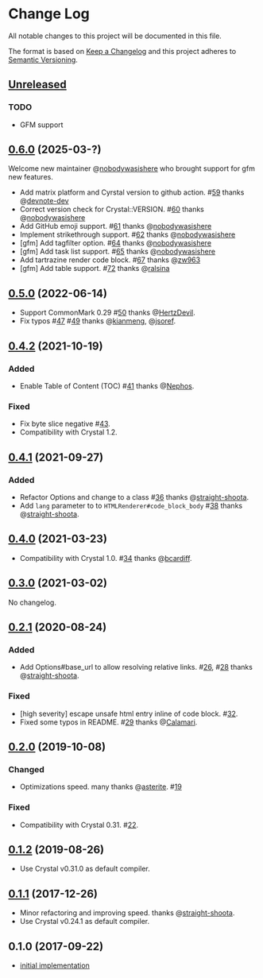 # Change Log

All notable changes to this project will be documented in this file.

The format is based on [Keep a Changelog](http://keepachangelog.com/en/1.0.0/)
and this project adheres to [Semantic Versioning](http://semver.org/spec/v2.0.0.html).

## [Unreleased]

### TODO

- GFM support

## [0.6.0] (2025-03-?)

Welcome new maintainer @[nobodywasishere](https://github.com/nobodywasishere) who brought support for gfm new features.

- Add matrix platform and Cyrstal version to github action. #[59](https://github.com/icyleaf/markd/pull/59) thanks @[devnote-dev](https://github.com/devnote-dev)
- Correct version check for Crystal::VERSION. #[60](https://github.com/icyleaf/markd/pull/60) thanks @[nobodywasishere](https://github.com/nobodywasishere)
- Add GitHub emoji support. #[61](https://github.com/icyleaf/markd/pull/61) thanks @[nobodywasishere](https://github.com/nobodywasishere)
- Implement strikethrough support. #[62](https://github.com/icyleaf/markd/pull/62) thanks @[nobodywasishere](https://github.com/nobodywasishere)
- [gfm] Add tagfilter option. #[64](https://github.com/icyleaf/markd/pull/64) thanks @[nobodywasishere](https://github.com/nobodywasishere)
- [gfm] Add task list support. #[65](https://github.com/icyleaf/markd/pull/65) thanks @[nobodywasishere](https://github.com/nobodywasishere)
- Add tartrazine render code block. #[67](https://github.com/icyleaf/markd/pull/67) thanks @[zw963](https://github.com/zw963)
- [gfm] Add table support. #[72](https://github.com/icyleaf/markd/pull/72) thanks @[ralsina](https://github.com/ralsina)

## [0.5.0] (2022-06-14)

- Support CommonMark 0.29 #[50](https://github.com/icyleaf/markd/pull/50) thanks @[HertzDevil](https://github.com/HertzDevil).
- Fix typos #[47](https://github.com/icyleaf/markd/pull/47) #[49](https://github.com/icyleaf/markd/pull/49) thanks @[kianmeng](https://github.com/kianmeng), @[jsoref](https://github.com/jsoref).

## [0.4.2] (2021-10-19)

### Added

- Enable Table of Content (TOC) #[41](https://github.com/icyleaf/markd/pull/41) thanks @[Nephos](https://github.com/Nephos).

### Fixed

- Fix byte slice negative #[43](https://github.com/icyleaf/markd/pull/43).
- Compatibility with Crystal 1.2.

## [0.4.1] (2021-09-27)

### Added

- Refactor Options and change to a class #[36](https://github.com/icyleaf/markd/pull/36) thanks @[straight-shoota](https://github.com/straight-shoota).
- Add `lang` parameter to to `HTMLRenderer#code_block_body` #[38](https://github.com/icyleaf/markd/pull/38) thanks @[straight-shoota](https://github.com/straight-shoota).

## [0.4.0] (2021-03-23)

- Compatibility with Crystal 1.0. #[34](https://github.com/icyleaf/markd/pull/34) thanks @[bcardiff](https://github.com/bcardiff).

## [0.3.0] (2021-03-02)

No changelog.

## [0.2.1] (2020-08-24)

### Added

- Add Options#base_url to allow resolving relative links. #[26](https://github.com/icyleaf/markd/pull/26), #[28](https://github.com/icyleaf/markd/pull/28) thanks @[straight-shoota](https://github.com/straight-shoota).

### Fixed

- [high severity] escape unsafe html entry inline of code block. #[32](https://github.com/icyleaf/markd/pull/32).
- Fixed some typos in README. #[29](https://github.com/icyleaf/markd/pull/29) thanks @[Calamari](https://github.com/Calamari).

## [0.2.0] (2019-10-08)

### Changed

- Optimizations speed. many thanks @[asterite](https://github.com/asterite). #[19](https://github.com/icyleaf/markd/pull/19)

### Fixed

- Compatibility with Crystal 0.31. #[22](https://github.com/icyleaf/markd/pull/22).

## [0.1.2] (2019-08-26)

- Use Crystal v0.31.0 as default compiler.

## [0.1.1] (2017-12-26)

- Minor refactoring and improving speed. thanks @[straight-shoota](https://github.com/straight-shoota).
- Use Crystal v0.24.1 as default compiler.

## 0.1.0 (2017-09-22)

- [initial implementation](https://github.com/icyleaf/markd/milestone/1?closed=1)

[Unreleased]: https://github.com/icyleaf/markd/compare/v0.6.0...HEAD
[0.6.0]: https://github.com/icyleaf/markd/compare/v0.5.0...v0.6.0
[0.5.0]: https://github.com/icyleaf/markd/compare/v0.4.2...v0.5.0
[0.4.2]: https://github.com/icyleaf/markd/compare/v0.4.1...v0.4.2
[0.4.1]: https://github.com/icyleaf/markd/compare/v0.4.0...v0.4.1
[0.4.0]: https://github.com/icyleaf/markd/compare/v0.3.0...v0.4.0
[0.3.0]: https://github.com/icyleaf/markd/compare/v0.2.1...v0.3.0
[0.2.1]: https://github.com/icyleaf/markd/compare/v0.2.0...v0.2.1
[0.2.0]: https://github.com/icyleaf/markd/compare/v0.1.2...v0.2.0
[0.1.2]: https://github.com/icyleaf/markd/compare/v0.1.1...v0.1.2
[0.1.1]: https://github.com/icyleaf/markd/compare/v0.1.0...v0.1.1
